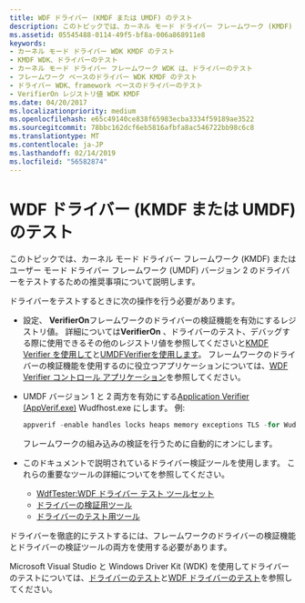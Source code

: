 ```yaml
---
title: WDF ドライバー (KMDF または UMDF) のテスト
description: このトピックでは、カーネル モード ドライバー フレームワーク (KMDF) またはユーザー モード ドライバー フレームワーク (UMDF) バージョン 2 のドライバーをテストするための推奨事項について説明します。
ms.assetid: 05545488-0114-49f5-bf8a-006a868911e8
keywords:
- カーネル モード ドライバー WDK KMDF のテスト
- KMDF WDK、ドライバーのテスト
- カーネル モード ドライバー フレームワーク WDK は、ドライバーのテスト
- フレームワーク ベースのドライバー WDK KMDF のテスト
- ドライバー WDK、framework ベースのドライバーのテスト
- VerifierOn レジストリ値 WDK KMDF
ms.date: 04/20/2017
ms.localizationpriority: medium
ms.openlocfilehash: e65c49140ce838f65983ecba3334f59189ae3522
ms.sourcegitcommit: 78bbc162dcf6eb5816afbfa8ac546722bb98c6c8
ms.translationtype: MT
ms.contentlocale: ja-JP
ms.lasthandoff: 02/14/2019
ms.locfileid: "56582874"
---
```

# <a name="testing-a-wdf-driver-kmdf-or-umdf"></a>WDF ドライバー (KMDF または UMDF) のテスト


このトピックでは、カーネル モード ドライバー フレームワーク (KMDF) またはユーザー モード ドライバー フレームワーク (UMDF) バージョン 2 のドライバーをテストするための推奨事項について説明します。

ドライバーをテストするときに次の操作を行う必要があります。

-   設定、 **VerifierOn**フレームワークのドライバーの検証機能を有効にするレジストリ値。 詳細については**VerifierOn** 、ドライバーのテスト、デバッグする際に使用できるその他のレジストリ値を参照してくださいと[KMDF Verifier を使用して](using-kmdf-verifier.md)と[UMDFVerifierを使用します](using-umdf-verifier.md)。 フレームワークのドライバーの検証機能を使用するのに役立つアプリケーションについては、[WDF Verifier コントロール アプリケーション](https://msdn.microsoft.com/library/windows/hardware/ff556129)を参照してください。

-   UMDF バージョン 1 と 2 両方を有効にする[Application Verifier (AppVerif.exe)](http://www.microsoft.com/download/details.aspx?id=20028) Wudfhost.exe にします。 例:
    ```cpp
    appverif -enable handles locks heaps memory exceptions TLS -for WudfHost.exe
    ```

    フレームワークの組み込みの検証を行うために自動的にオンにします。
-   このドキュメントで説明されているドライバー検証ツールを使用します。 これらの重要なツールの詳細についてを参照してください。
    -   [WdfTester:WDF ドライバー テスト ツールセット](https://msdn.microsoft.com/library/windows/hardware/ff556110)
    -   [ドライバーの検証用ツール](https://msdn.microsoft.com/library/windows/hardware/ff552969)
    -   [ドライバーのテスト用ツール](https://msdn.microsoft.com/library/windows/hardware/ff552966)

ドライバーを徹底的にテストするには、フレームワークのドライバーの検証機能とドライバーの検証ツールの両方を使用する必要があります。

Microsoft Visual Studio と Windows Driver Kit (WDK) を使用してドライバーのテストについては、[ドライバーのテスト](https://docs.microsoft.com/windows-hardware/drivers/develop/testing-a-driver)と[WDF ドライバーのテスト](https://docs.microsoft.com/windows-hardware/drivers/wdf/testing-a-kmdf-driver)を参照してください。

 

 





